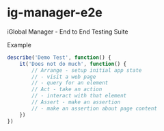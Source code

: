 # ig-manager-e2e
iGlobal Manager - End to End Testing Suite

Example

```js
describe('Demo Test', function() {
    it('Does not do much', function() {
        // Arrange - setup initial app state
        // - visit a web page
        // - query for an element
        // Act - take an action
        // - interact with that element
        // Assert - make an assertion
        // - make an assertion about page content    
    })
})
```